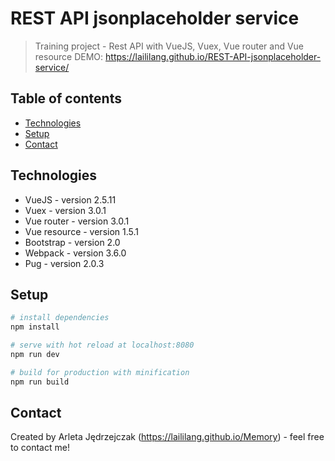 # REST API jsonplaceholder service
> Training project - Rest API with VueJS, Vuex, Vue router and Vue resource
DEMO: https://laililang.github.io/REST-API-jsonplaceholder-service/

## Table of contents
* [Technologies](#technologies)
* [Setup](#setup)
* [Contact](#contact)

## Technologies
* VueJS - version 2.5.11
* Vuex - version 3.0.1
* Vue router - version 3.0.1
* Vue resource - version 1.5.1
* Bootstrap - version 2.0
* Webpack - version 3.6.0
* Pug - version 2.0.3

## Setup
``` bash
# install dependencies
npm install

# serve with hot reload at localhost:8080
npm run dev

# build for production with minification
npm run build
```

## Contact
Created by Arleta Jędrzejczak (https://laililang.github.io/Memory) - feel free to contact me!